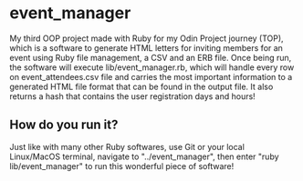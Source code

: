 # event_manager
My third OOP project made with Ruby for my Odin Project journey (TOP), which is a software to generate HTML letters for inviting members for an event using Ruby file management, a CSV and an ERB file. Once being run, the software will execute lib/event_manager.rb, which will handle every row on event_attendees.csv file and carries the most important information to a generated HTML file format that can be found in the output file. It also returns a hash that contains the user registration days and hours!
## How do you run it?
Just like with many other Ruby softwares, use Git or your local Linux/MacOS terminal, navigate to "../event_manager", then enter "ruby lib/event_manager" to run this wonderful piece of software!